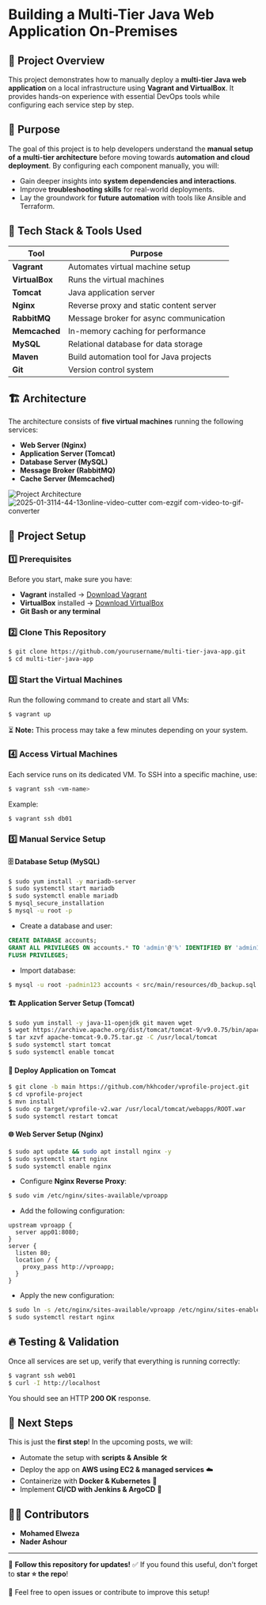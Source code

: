 # Building a Multi-Tier Java Web Application On-Premises

## 🚀 Project Overview
This project demonstrates how to manually deploy a **multi-tier Java web application** on a local infrastructure using **Vagrant and VirtualBox**. It provides hands-on experience with essential DevOps tools while configuring each service step by step.

## 🎯 Purpose
The goal of this project is to help developers understand the **manual setup of a multi-tier architecture** before moving towards **automation and cloud deployment**. By configuring each component manually, you will:
- Gain deeper insights into **system dependencies and interactions**.
- Improve **troubleshooting skills** for real-world deployments.
- Lay the groundwork for **future automation** with tools like Ansible and Terraform.  

## 🔧 Tech Stack & Tools Used
| Tool          | Purpose                                         |
|--------------|-----------------------------------------------|
| **Vagrant**  | Automates virtual machine setup              |
| **VirtualBox** | Runs the virtual machines                   |
| **Tomcat**   | Java application server                      |
| **Nginx**    | Reverse proxy and static content server      |
| **RabbitMQ** | Message broker for async communication       |
| **Memcached** | In-memory caching for performance           |
| **MySQL**    | Relational database for data storage        |
| **Maven**    | Build automation tool for Java projects      |
| **Git**      | Version control system                       |

## 🏗️ Architecture
The architecture consists of **five virtual machines** running the following services:
- **Web Server (Nginx)**
- **Application Server (Tomcat)**
- **Database Server (MySQL)**
- **Message Broker (RabbitMQ)**
- **Cache Server (Memcached)**

![Project Architecture](./architecture.gif)![2025-01-3114-44-13online-video-cutter com-ezgif com-video-to-gif-converter](https://github.com/user-attachments/assets/80b5c346-5770-4098-a49e-a682aa9efda8)


## 📌 Project Setup

### 1️⃣ Prerequisites
Before you start, make sure you have:
- **Vagrant** installed → [Download Vagrant](https://www.vagrantup.com/downloads)
- **VirtualBox** installed → [Download VirtualBox](https://www.virtualbox.org/wiki/Downloads)
- **Git Bash or any terminal**

### 2️⃣ Clone This Repository
```sh
$ git clone https://github.com/yourusername/multi-tier-java-app.git
$ cd multi-tier-java-app
```

### 3️⃣ Start the Virtual Machines
Run the following command to create and start all VMs:
```sh
$ vagrant up
```
⏳ **Note:** This process may take a few minutes depending on your system.

### 4️⃣ Access Virtual Machines
Each service runs on its dedicated VM. To SSH into a specific machine, use:
```sh
$ vagrant ssh <vm-name>
```
Example:
```sh
$ vagrant ssh db01
```

### 5️⃣ Manual Service Setup
#### 🗄️ **Database Setup (MySQL)**
```sh
$ sudo yum install -y mariadb-server
$ sudo systemctl start mariadb
$ sudo systemctl enable mariadb
$ mysql_secure_installation
$ mysql -u root -p
```
- Create a database and user:
```sql
CREATE DATABASE accounts;
GRANT ALL PRIVILEGES ON accounts.* TO 'admin'@'%' IDENTIFIED BY 'admin123';
FLUSH PRIVILEGES;
```
- Import database:
```sh
$ mysql -u root -padmin123 accounts < src/main/resources/db_backup.sql
```

#### 🏗️ **Application Server Setup (Tomcat)**
```sh
$ sudo yum install -y java-11-openjdk git maven wget
$ wget https://archive.apache.org/dist/tomcat/tomcat-9/v9.0.75/bin/apache-tomcat-9.0.75.tar.gz
$ tar xzvf apache-tomcat-9.0.75.tar.gz -C /usr/local/tomcat
$ sudo systemctl start tomcat
$ sudo systemctl enable tomcat
```

#### 🚀 **Deploy Application on Tomcat**
```sh
$ git clone -b main https://github.com/hkhcoder/vprofile-project.git
$ cd vprofile-project
$ mvn install
$ sudo cp target/vprofile-v2.war /usr/local/tomcat/webapps/ROOT.war
$ sudo systemctl restart tomcat
```

#### 🌐 **Web Server Setup (Nginx)**
```sh
$ sudo apt update && sudo apt install nginx -y
$ sudo systemctl start nginx
$ sudo systemctl enable nginx
```
- Configure **Nginx Reverse Proxy**:
```sh
$ sudo vim /etc/nginx/sites-available/vproapp
```
- Add the following configuration:
```nginx
upstream vproapp {
  server app01:8080;
}
server {
  listen 80;
  location / {
    proxy_pass http://vproapp;
  }
}
```
- Apply the new configuration:
```sh
$ sudo ln -s /etc/nginx/sites-available/vproapp /etc/nginx/sites-enabled/
$ sudo systemctl restart nginx
```

## 🔥 Testing & Validation
Once all services are set up, verify that everything is running correctly:
```sh
$ vagrant ssh web01
$ curl -I http://localhost
```
You should see an HTTP **200 OK** response.

## 🚀 Next Steps
This is just the **first step**! In the upcoming posts, we will:
- Automate the setup with **scripts & Ansible** 🛠️
- Deploy the app on **AWS using EC2 & managed services** ☁️
- Containerize with **Docker & Kubernetes** 🐳
- Implement **CI/CD with Jenkins & ArgoCD** 🔄

## 👨‍💻 Contributors
- **Mohamed Elweza**
- **Nader Ashour**

---

📌 **Follow this repository for updates!**
✅ If you found this useful, don't forget to **star ⭐ the repo**!

💬 Feel free to open issues or contribute to improve this setup!
